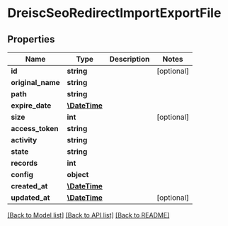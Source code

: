 # DreiscSeoRedirectImportExportFile

## Properties
Name | Type | Description | Notes
------------ | ------------- | ------------- | -------------
**id** | **string** |  | [optional] 
**original_name** | **string** |  | 
**path** | **string** |  | 
**expire_date** | [**\DateTime**](\DateTime.md) |  | 
**size** | **int** |  | [optional] 
**access_token** | **string** |  | 
**activity** | **string** |  | 
**state** | **string** |  | 
**records** | **int** |  | 
**config** | **object** |  | 
**created_at** | [**\DateTime**](\DateTime.md) |  | 
**updated_at** | [**\DateTime**](\DateTime.md) |  | [optional] 

[[Back to Model list]](../../README.md#documentation-for-models) [[Back to API list]](../../README.md#documentation-for-api-endpoints) [[Back to README]](../../README.md)

